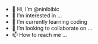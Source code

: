 - 👋 Hi, I’m @ninibibic
- 👀 I’m interested in ...
- 🌱 I’m currently learning coding
- 💞️ I’m looking to collaborate on ...
- 📫 How to reach me ...

<!---
ninibibic/ninibibic is a ✨ special ✨ repository because its `README.md` (this file) appears on your GitHub profile.
You can click the Preview link to take a look at your changes.
--->
